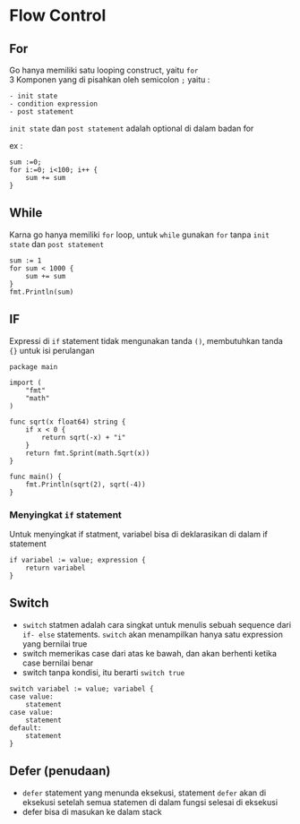 # Flow Control

## For 
Go hanya memiliki satu looping construct, yaitu `for`   
3 Komponen yang di pisahkan oleh semicolon `;` yaitu :
```
- init state
- condition expression
- post statement
```

`init state` dan `post statement` adalah optional di dalam badan for

ex :
```
sum :=0;
for i:=0; i<100; i++ {
	sum += sum
}

```

## While
Karna go hanya memiliki `for` loop, untuk `while` gunakan `for` tanpa `init state` dan `post statement` 
```
sum := 1
for sum < 1000 {
	sum += sum
}
fmt.Println(sum)
```

## IF
Expressi di `if` statement tidak mengunakan tanda `()`,  membutuhkan tanda `{}` untuk isi perulangan
```
package main

import (
	"fmt"
	"math"
)

func sqrt(x float64) string {
	if x < 0 {
		return sqrt(-x) + "i"
	}
	return fmt.Sprint(math.Sqrt(x))
}

func main() {
	fmt.Println(sqrt(2), sqrt(-4))
}
```
### Menyingkat `if` statement
Untuk menyingkat if statment, variabel bisa di deklarasikan di dalam if statement
```
if variabel := value; expression {
	return variabel
}
```  

## Switch
* `switch` statmen adalah cara singkat untuk menulis sebuah sequence dari `if- else` statements.
`switch` akan menampilkan hanya satu expression yang bernilai true
* switch memerikas case dari atas ke bawah, dan akan berhenti ketika case bernilai benar
* switch tanpa kondisi, itu berarti `switch true`
```
switch variabel := value; variabel {
case value:
	statement
case value:
	statement
default:
	statement
}
```

## Defer (penudaan)
* ``defer`` statement yang menunda eksekusi, statement `defer` akan di eksekusi setelah semua statemen di dalam fungsi
selesai di eksekusi
* defer bisa di masukan ke dalam stack